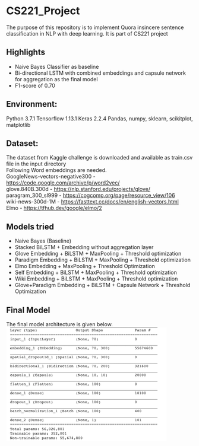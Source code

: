 # CS221_Project
The purpose of this repository is to implement Quora insincere sentence classification in NLP with deep learning.
It is part of CS221 project

## Highlights
* Naive Bayes Classifier as baseline
* Bi-directional LSTM with combined embeddings and capsule network for aggregation as the final model
* F1-score of 0.70

## Environment:
Python 3.7.1
Tensorflow 1.13.1 
Keras 2.2.4
Pandas, numpy, sklearn, scikitplot, matplotlib


## Dataset:
The dataset from Kaggle challenge is downloaded and available as train.csv file in the input directory <br />
Following Word embeddings are needed. <br />
GoogleNews-vectors-negative300 - https://code.google.com/archive/p/word2vec/ <br />
glove.840B.300d - https://nlp.stanford.edu/projects/glove/ <br />
paragram_300_sl999 - https://cogcomp.org/page/resource_view/106 <br />
wiki-news-300d-1M - https://fasttext.cc/docs/en/english-vectors.html <br />
Elmo - https://tfhub.dev/google/elmo/2  <br />


## Models tried
* Naive Bayes (Baseline)
* Stacked BiLSTM + Embedding without aggregation layer
* Glove Embedding + BiLSTM + MaxPooling + Threshold optimization
* Paradigm Embedding + BiLSTM + MaxPooling + Threshold optimization
* Elmo Embedding + MaxPooling + Threshold Optimization
* Self Embedding + BiLSTM + MaxPooling + Threshold optimization
* Wiki Embedding + BiLSTM + MaxPooling + Threshold optimization
* Glove+Paradigm Embedding + BiLSTM + Capsule Network + Threshold Optimization

## Final Model
The final model architecture is given below.
![alt text](model.png "Model Architecture")

